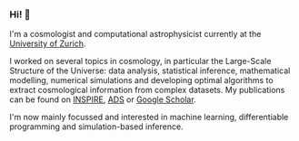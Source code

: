 ### Hi! 👋

I'm a cosmologist and computational astrophysicist currently at the [University of Zurich](https://www.astro.uzh.ch/en/). 

I worked on several topics in cosmology, in particular the Large-Scale Structure of the Universe: data analysis, statistical inference, mathematical modelling, numerical simulations and developing optimal algorithms to extract cosmological information from complex datasets. My publications can be found on [INSPIRE](https://inspirehep.net/authors/1623816?ui-citation-summary=true), [ADS](https://ui.adsabs.harvard.edu/search/p_=0&q=author%3A%22Obuljen%2C%20Andrej%22&sort=date%20desc%2C%20bibcode%20desc) or [Google Scholar](https://scholar.google.com/citations?hl=en&user=-yLLY8EAAAAJ&view_op=list_works&authuser=1&sortby=pubdate).

I'm now mainly focussed and interested in machine learning, differentiable programming and simulation-based inference.
